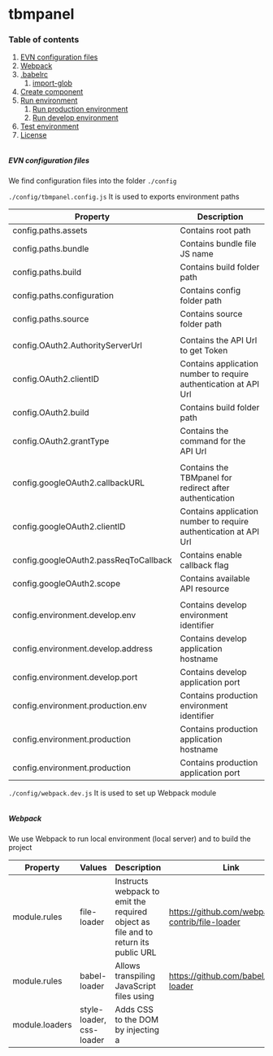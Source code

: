 # tbmpanel

### Table of contents
1. [EVN configuration files](#env-config)
2. [Webpack](#webpack)
3. [.babelrc](#babelrc)
    1. [import-glob](#glob)
4. [Create component](#create)
5. [Run environment](#run)
    1. [Run production environment](#production)
    2. [Run develop environment](#develop)
6. [Test environment](#test)
7. [License](#license)

######
##### EVN configuration files <a name="env-config"></a>
We find configuration files into the folder `./config`

`./config/tbmpanel.config.js` It is used to exports environment paths

| Property | Description |
| --- | --- |
| config.paths.assets | Contains root path |
| config.paths.bundle | Contains bundle file JS name |
| config.paths.build | Contains build folder path |
| config.paths.configuration | Contains config folder path |
| config.paths.source | Contains source folder path |
| | |
| config.OAuth2.AuthorityServerUrl | Contains the API Url to get Token |
| config.OAuth2.clientID | Contains application number to require authentication at API Url |
| config.OAuth2.build | Contains build folder path |
| config.OAuth2.grantType | Contains the command for the API Url |
| | |
| config.googleOAuth2.callbackURL | Contains the TBMpanel for redirect after authentication |
| config.googleOAuth2.clientID | Contains application number to require authentication at API Url |
| config.googleOAuth2.passReqToCallback | Contains enable callback flag |
| config.googleOAuth2.scope | Contains available API resource |
| | |
| config.environment.develop.env | Contains develop environment identifier |
| config.environment.develop.address | Contains develop application hostname |
| config.environment.develop.port | Contains develop application port |
| config.environment.production.env | Contains production environment identifier |
| config.environment.production | Contains production application hostname |
| config.environment.production | Contains production application port |


`./config/webpack.dev.js` It is used to set up Webpack module
######
##### Webpack <a name="webpack"></a>
 We use Webpack to run local environment (local server) and to build the project

| Property | Values | Description | Link |
| --- | --- | --- | --- |
| module.rules | file-loader | Instructs webpack to emit the required object as file and to return its public URL | https://github.com/webpack-contrib/file-loader |
| module.rules | babel-loader | Allows transpiling JavaScript files using | https://github.com/babel/babel-loader |
| module.loaders | style-loader, css-loader | Adds CSS to the DOM by injecting a <style> tag | https://github.com/webpack-contrib/style-loader |
| entry Array | webpack-hot-middleware/client, /index | Instructs webpack about virtual server entry point (localhost:PORT) and index JS file | https://github.com/glenjamin/webpack-hot-middleware |
| plugins Array | HotModuleReplacementPlugin | It compile the hot update chunks for developing environment | https://webpack.js.org/plugins/hot-module-replacement-plugin/ |
| plugins Array | HtmlWebpackPlugin | Used to inject bundle.js file into index.html template | https://github.com/jantimon/html-webpack-plugin |
######

##### .babelrc <a name="babelrc"></a>
Here you can find plugins used into Webpack config that is not supported from Webpack's module plugins configuration.
###### import-glob <a name="glob"></a>
It is used to import all of reducer files from specific folder (components).

######
##### Create component <a name="create"></a>
To create a new component inside the application scaffold:
```sh
npm run create
```
> It drive you step by step to create a new component

######
#### Run environment <a name="run"></a>
There are different environment which you can run

######
##### Run production environment <a name="production"></a>
To run the production environment buided previously:
```sh
npm run prod
```
> It runs application with production configuration

######
##### Run develop environment <a name="develop"></a>
To run the develop environment buided previously:
```sh
npm run start
```
> It runs application with develop configuration

######
##### Test application <a name="test"></a>
To run application test
```sh
npm run test
```
> Testing a React-Redux application using Jest and Enzyme.

We are going to use:
`jest ` `babel-jest ` `enzyme  ` `react-addons-test-utils` `react-test-renderer` `redux-mock-combiner`

Look at the [Link](https://medium.com/netscape/testing-a-react-redux-app-using-jest-and-enzyme-b349324803a9) for more info.

#

###### License <a name="license"></a>

[Triboo SPA - ALL RIGHTS RESERVED](http://www.triboomedia.it/privacy-policy/)

#